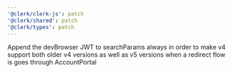 ```yaml
---
'@clerk/clerk-js': patch
'@clerk/shared': patch
'@clerk/types': patch
---
```


Append the devBrowser JWT to searchParams always in order to make v4 support both older v4 versions as well as v5 versions when a redirect flow is goes through AccountPortal
